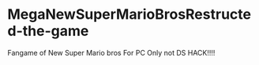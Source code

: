 # MegaNewSuperMarioBrosRestructed-the-game
Fangame of New Super Mario bros For PC Only not DS HACK!!!!
